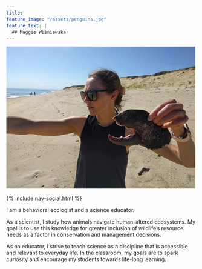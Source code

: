 ```yaml
---
title:  
feature_image: "/assets/penguins.jpg"
feature_text: |
  ## Maggie Wiśniewska 
---
```

<img src="/assets/lobster.png" alt="drawing" width="500"/>

{% include nav-social.html %}

I am a behavioral ecologist and a science educator.

As a scientist, I study how animals navigate human-altered ecosystems. My goal is to use this knowledge for greater inclusion of wildlife’s resource needs as a factor in conservation and management decisions. 

As an educator, I strive to teach science as a discipline that is accessible and relevant to everyday life. In the classroom, my goals are to spark curiosity and encourage my students towards life-long learning.

